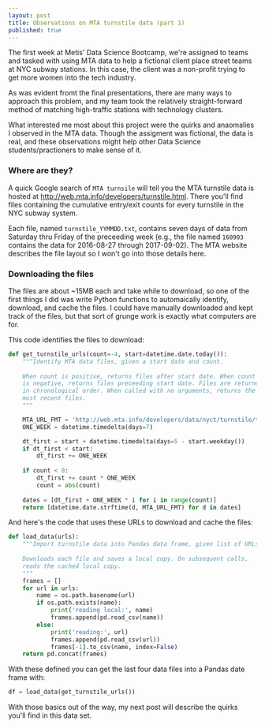 ```yaml
---
layout: post
title: Observations on MTA turnstile data (part 1)
published: true
---
```


The first week at Metis' Data Science Bootcamp, we're assigned to teams and tasked with using MTA data to help a fictional client place street teams at NYC subway stations. In this case, the client was a non-profit trying to get more women into the tech industry.

As was evident fromt the final presentations, there are many ways to approach this problem, and my team took the relatively straight-forward method of matching high-traffic stations with technology clusters.

What interested me most about this project were the quirks and anaomalies I observed in the MTA data. Though the assigment was fictional, the data is real, and these observations might help other Data Science students/practioners to make sense of it.

### Where are they?

A quick Google search of `MTA turnsile` will tell you the MTA turnstile data is hosted at http://web.mta.info/developers/turnstile.html. There you'll find files containing the cumulative entry/exit counts for every turnstile in the NYC subway system.

Each file, named `turnstile_YYMMDD.txt`, contains seven days of data from Saturday thru Friday of the preceeding week (e.g., the file named `160903` contains the data for 2016-08-27 through 2017-09-02). The MTA website describes the file layout so I won't go into those details here.

### Downloading the files

The files are about ~15MB each and take while to download, so one of the first things I did was write Python functions to automaically identify, download, and cache the files. I could have manually downloaded and kept track of the files, but that sort of grunge work is exactly what computers are for.

This code identifies the files to download:

```python
def get_turnstile_urls(count=-4, start=datetime.date.today()):
    """Identify MTA data files, given a start date and count.
    
    When count is positive, returns files after start date. When count
    is negative, returns files preceeding start date. Files are returned 
    in chronological order. When called with no arguments, returns the four
    most recent files.
    """

    MTA_URL_FMT = 'http://web.mta.info/developers/data/nyct/turnstile/turnstile_%y%m%d.txt'
    ONE_WEEK = datetime.timedelta(days=7)

    dt_first = start + datetime.timedelta(days=5 - start.weekday())
    if dt_first < start:
        dt_first += ONE_WEEK
        
    if count < 0:
        dt_first += count * ONE_WEEK
        count = abs(count)
        
    dates = [dt_first + ONE_WEEK * i for i in range(count)]
    return [datetime.date.strftime(d, MTA_URL_FMT) for d in dates]
```
And here's the code that uses these URLs to download and cache the files:

```python
def load_data(urls):
    """Import turnstile data into Pandas data frame, given list of URLs
    
    Downloads each file and saves a local copy. On subsequent calls,
    reads the cached local copy.
    """
    frames = []
    for url in urls:
        name = os.path.basename(url)
        if os.path.exists(name):
            print('reading local:', name)
            frames.append(pd.read_csv(name))
        else:
            print('reading:', url)
            frames.append(pd.read_csv(url))
            frames[-1].to_csv(name, index=False)
    return pd.concat(frames)
```
With these defined you can get the last four data files into a Pandas date frame with:

```python
df = load_data(get_turnstile_urls())
```
With those basics out of the way, my next post will describe the quirks you'll find in this data set.